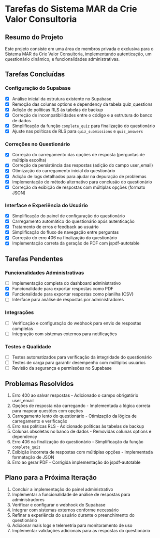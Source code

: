 
# Tarefas do Sistema MAR da Crie Valor Consultoria

## Resumo do Projeto
Este projeto consiste em uma área de membros privada e exclusiva para o Sistema MAR da Crie Valor Consultoria, implementando autenticação, um questionário dinâmico, e funcionalidades administrativas.

## Tarefas Concluídas

### Configuração do Supabase
- [x] Análise inicial da estrutura existente no Supabase
- [x] Remoção das colunas options e dependency da tabela quiz_questions
- [x] Adição de políticas RLS às tabelas de backup
- [x] Correção de incompatibilidades entre o código e a estrutura do banco de dados
- [x] Simplificação da função `complete_quiz` para finalização do questionário
- [x] Ajuste nas políticas de RLS para `quiz_submissions` e `quiz_answers`

### Correções no Questionário
- [x] Correção do carregamento das opções de resposta (perguntas de múltipla escolha)
- [x] Correção da persistência das respostas (adição do campo user_email)
- [x] Otimização do carregamento inicial do questionário
- [x] Adição de logs detalhados para ajudar na depuração de problemas
- [x] Implementação de método alternativo para conclusão do questionário
- [x] Correção da exibição de respostas com múltiplas opções (formato JSON)

### Interface e Experiência do Usuário
- [x] Simplificação do painel de configuração do questionário
- [x] Carregamento automático do questionário após autenticação
- [x] Tratamento de erros e feedback ao usuário
- [x] Simplificação do fluxo de navegação entre perguntas
- [x] Correção do erro 406 na finalização do questionário
- [x] Implementação correta da geração de PDF com jspdf-autotable

## Tarefas Pendentes

### Funcionalidades Administrativas
- [ ] Implementação completa do dashboard administrativo
- [x] Funcionalidade para exportar respostas como PDF
- [x] Funcionalidade para exportar respostas como planilha (CSV)
- [ ] Interface para análise de respostas por administradores

### Integrações
- [ ] Verificação e configuração do webhook para envio de respostas completas
- [ ] Integração com sistemas externos para notificações

### Testes e Qualidade
- [ ] Testes automatizados para verificação da integridade do questionário
- [ ] Testes de carga para garantir desempenho com múltiplos usuários
- [ ] Revisão da segurança e permissões no Supabase

## Problemas Resolvidos
1. Erro 400 ao salvar respostas - Adicionado o campo obrigatório user_email
2. Opções de resposta não carregando - Implementada a lógica correta para mapear questões com opções
3. Carregamento lento do questionário - Otimização da lógica de carregamento e verificação
4. Erro nas políticas RLS - Adicionado políticas às tabelas de backup
5. Colunas obsoletas no banco de dados - Removidas colunas options e dependency
6. Erro 406 na finalização do questionário - Simplificação da função `complete_quiz`
7. Exibição incorreta de respostas com múltiplas opções - Implementada formatação de JSON
8. Erro ao gerar PDF - Corrigida implementação do jspdf-autotable

## Plano para a Próxima Iteração
1. Concluir a implementação do painel administrativo
2. Implementar a funcionalidade de análise de respostas para administradores
3. Verificar e configurar o webhook do Supabase
4. Integrar com sistemas externos conforme necessário
5. Refinar a experiência do usuário durante o preenchimento do questionário
6. Adicionar mais logs e telemetria para monitoramento de uso
7. Implementar validações adicionais para as respostas do questionário
